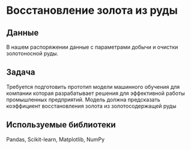 # Восстановление золота из руды
## Данные
В нашем распоряжении данные с параметрами добычи и очистки золотоносной руды.
## Задача
Требуется подготовить прототип модели машинного обучения для компании которая разрабатывает решения для эффективной работы промышленных предприятий.
Модель должна предсказать коэффициент восстановления золота из золотосодержащей руды

## Используемые библиотеки
Рandas, Scikit-learn, Matplotlib, NumPy
